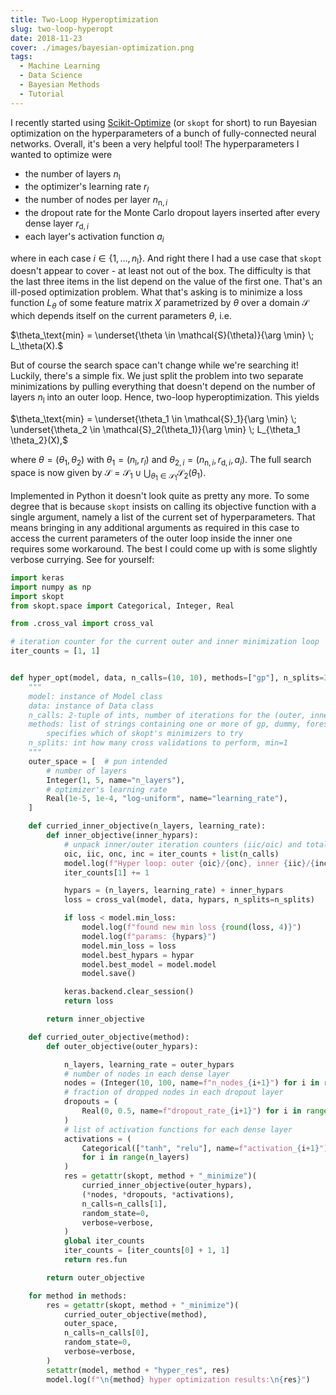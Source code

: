 ```yaml
---
title: Two-Loop Hyperoptimization
slug: two-loop-hyperopt
date: 2018-11-23
cover: ./images/bayesian-optimization.png
tags:
  - Machine Learning
  - Data Science
  - Bayesian Methods
  - Tutorial
---
```


I recently started using [Scikit-Optimize](https://scikit-optimize.github.io/) (or `skopt` for short) to run Bayesian optimization on the hyperparameters of a bunch of fully-connected neural networks. Overall, it's been a very helpful tool! The hyperparameters I wanted to optimize were

- the number of layers $n_\text{l}$
- the optimizer's learning rate $r_l$
- the number of nodes per layer $n_{\text{n},i}$
- the dropout rate for the Monte Carlo dropout layers inserted after every dense layer $r_{\text{d},i}$
- each layer's activation function $a_i$

where in each case $i \in \{1,\dots,n_\text{l}\}$. And right there I had a use case that `skopt` doesn't appear to cover - at least not out of the box. The difficulty is that the last three items in the list depend on the value of the first one. That's an ill-posed optimization problem. What that's asking is to minimize a loss function $L_\theta$ of some feature matrix $X$ parametrized by $\theta$ over a domain $\mathcal{S}$ which depends itself on the current parameters $\theta$, i.e.

$\theta_\text{min} = \underset{\theta \in \mathcal{S}(\theta)}{\arg \min} \; L_\theta(X).$

But of course the search space can't change while we're searching it! Luckily, there's a simple fix. We just split the problem into two separate minimizations by pulling everything that doesn't depend on the number of layers $n_\text{l}$ into an outer loop. Hence, two-loop hyperoptimization. This yields

$\theta_\text{min} = \underset{\theta_1 \in \mathcal{S}_1}{\arg \min} \; \underset{\theta_2 \in \mathcal{S}_2(\theta_1)}{\arg \min} \; L_{\theta_1 \theta_2}(X),$

where $\theta = (\theta_1,\theta_2)$ with $\theta_1 = (n_\text{l}, r_l)$ and $\theta_{2,i} = (n_{\text{n},i}, r_{\text{d},i}, a_i)$. The full search space is now given by $\mathcal{S} = \mathcal{S}_1 \cup \bigcup_{\theta_1 \in \mathcal{S}_1} \mathcal{S}_2(\theta_1)$.

Implemented in Python it doesn't look quite as pretty any more. To some degree that is because `skopt` insists on calling its objective function with a single argument, namely a list of the current set of hyperparameters. That means bringing in any additional arguments as required in this case to access the current parameters of the outer loop inside the inner one requires some workaround. The best I could come up with is some slightly verbose currying. See for yourself:

```python
import keras
import numpy as np
import skopt
from skopt.space import Categorical, Integer, Real

from .cross_val import cross_val

# iteration counter for the current outer and inner minimization loop
iter_counts = [1, 1]


def hyper_opt(model, data, n_calls=(10, 10), methods=["gp"], n_splits=3, verbose=False):
    """
    model: instance of Model class
    data: instance of Data class
    n_calls: 2-tuple of ints, number of iterations for the (outer, inner) minimization loop
    methods: list of strings containing one or more of gp, dummy, forest
        specifies which of skopt's minimizers to try
    n_splits: int how many cross validations to perform, min=1
    """
    outer_space = [  # pun intended
        # number of layers
        Integer(1, 5, name="n_layers"),
        # optimizer's learning rate
        Real(1e-5, 1e-4, "log-uniform", name="learning_rate"),
    ]

    def curried_inner_objective(n_layers, learning_rate):
        def inner_objective(inner_hypars):
            # unpack inner/outer iteration counters (iic/oic) and total number of calls (inc/onc)
            oic, iic, onc, inc = iter_counts + list(n_calls)
            model.log(f"Hyper loop: outer {oic}/{onc}, inner {iic}/{inc}")
            iter_counts[1] += 1

            hypars = (n_layers, learning_rate) + inner_hypars
            loss = cross_val(model, data, hypars, n_splits=n_splits)

            if loss < model.min_loss:
                model.log(f"found new min loss {round(loss, 4)}")
                model.log(f"params: {hypars}")
                model.min_loss = loss
                model.best_hypars = hypar
                model.best_model = model.model
                model.save()

            keras.backend.clear_session()
            return loss

        return inner_objective

    def curried_outer_objective(method):
        def outer_objective(outer_hypars):

            n_layers, learning_rate = outer_hypars
            # number of nodes in each dense layer
            nodes = (Integer(10, 100, name=f"n_nodes_{i+1}") for i in range(n_layers))
            # fraction of dropped nodes in each dropout layer
            dropouts = (
                Real(0, 0.5, name=f"dropout_rate_{i+1}") for i in range(n_layers)
            )
            # list of activation functions for each dense layer
            activations = (
                Categorical(["tanh", "relu"], name=f"activation_{i+1}")
                for i in range(n_layers)
            )
            res = getattr(skopt, method + "_minimize")(
                curried_inner_objective(outer_hypars),
                (*nodes, *dropouts, *activations),
                n_calls=n_calls[1],
                random_state=0,
                verbose=verbose,
            )
            global iter_counts
            iter_counts = [iter_counts[0] + 1, 1]
            return res.fun

        return outer_objective

    for method in methods:
        res = getattr(skopt, method + "_minimize")(
            curried_outer_objective(method),
            outer_space,
            n_calls=n_calls[0],
            random_state=0,
            verbose=verbose,
        )
        setattr(model, method + "hyper_res", res)
        model.log(f"\n{method} hyper optimization results:\n{res}")
```
